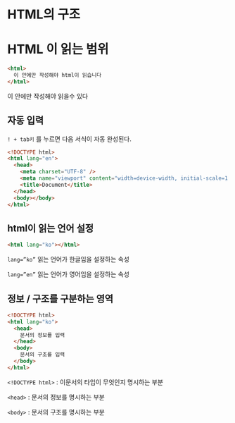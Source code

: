 # HTML의 구조

# HTML 이 읽는 범위

```html
<html>
  이 안에만 작성해야 html이 읽습니다
</html>
```

<html> 이 안에만 작성해야 읽을수 있다 </html>

## 자동 입력

`! + tab키` 를 누르면 다음 서식이 자동 완성된다.

```html
<!DOCTYPE html>
<html lang="en">
  <head>
    <meta charset="UTF-8" />
    <meta name="viewport" content="width=device-width, initial-scale=1.0" />
    <title>Document</title>
  </head>
  <body></body>
</html>
```

## html이 읽는 언어 설정

```html
<html lang="ko"></html>
```

`lang=”ko”` 읽는 언어가 한글임을 설정하는 속성

`lang=”en”` 읽는 언어가 영어임을 설정하는 속성

## 정보 / 구조를 구분하는 영역

```html
<!DOCTYPE html>
<html lang="ko">
  <head>
    문서의 정보를 입력
  </head>
  <body>
    문서의 구조를 입력
  </body>
</html>
```

`<!DOCTYPE html>` : 이문서의 타입이 무엇인지 명시하는 부분

`<head>` : 문서의 정보를 명시하는 부분

`<body>` : 문서의 구조를 명시하는 부분
